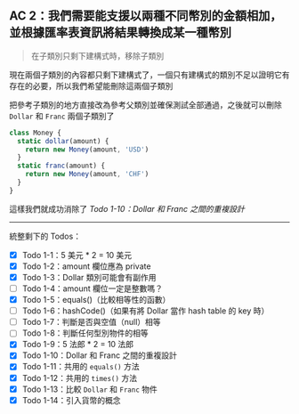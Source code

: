 ## AC 2：我們需要能支援以兩種不同幣別的金額相加，並根據匯率表資訊將結果轉換成某一種幣別

> 在子類別只剩下建構式時，移除子類別

現在兩個子類別的內容都只剩下建構式了，一個只有建構式的類別不足以證明它有存在的必要，所以我們希望能刪除這兩個子類別

把參考子類別的地方直接改為參考父類別並確保測試全部通過，之後就可以刪除 `Dollar` 和 `Franc` 兩個子類別了
```js
class Money {
  static dollar(amount) {
    return new Money(amount, 'USD')
  }
  static franc(amount) {
    return new Money(amount, 'CHF')
  }
}
```

這樣我們就成功消除了 _Todo 1-10：Dollar 和 Franc 之間的重複設計_

---

統整剩下的 Todos：

- [X] Todo 1-1：5 美元 * 2 = 10 美元
- [X] Todo 1-2：amount 欄位應為 private
- [X] Todo 1-3：Dollar 類別可能會有副作用
- [ ] Todo 1-4：amount 欄位一定是整數嗎？
- [X] Todo 1-5：equals()（比較相等性的函數）
- [ ] Todo 1-6：hashCode()（如果有將 Dollar 當作 hash table 的 key 時）
- [ ] Todo 1-7：判斷是否與空值（null）相等
- [ ] Todo 1-8：判斷任何型別物件的相等
- [X] Todo 1-9：5 法郎 * 2 = 10 法郎
- [x] Todo 1-10：Dollar 和 Franc 之間的重複設計
- [X] Todo 1-11：共用的 `equals()` 方法
- [x] Todo 1-12：共用的 `times()` 方法
- [X] Todo 1-13：比較 `Dollar` 和 `Franc` 物件
- [x] Todo 1-14：引入貨幣的概念